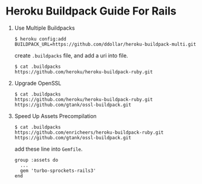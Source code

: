 #   Heroku Buildpack Guide For Rails

1.  Use Multiple Buildpacks

        $ heroku config:add BUILDPACK_URL=https://github.com/ddollar/heroku-buildpack-multi.git

    create `.buildpacks` file, and add a uri into file.

        $ cat .buildpacks
        https://github.com/heroku/heroku-buildpack-ruby.git

2.  Upgrade OpenSSL

        $ cat .buildpacks
        https://github.com/heroku/heroku-buildpack-ruby.git
        https://github.com/gtank/ossl-buildpack.git

3.  Speed Up Assets Precompilation

        $ cat .buildpacks
        https://github.com/enricheers/heroku-buildpack-ruby.git
        https://github.com/gtank/ossl-buildpack.git

    add these line into `Gemfile`.

        group :assets do
          ...
          gem 'turbo-sprockets-rails3'
        end
